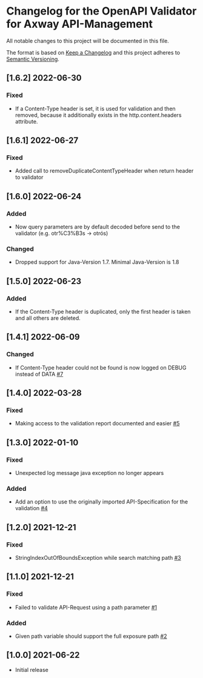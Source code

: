 # Changelog for the OpenAPI Validator for Axway API-Management
All notable changes to this project will be documented in this file.

The format is based on [Keep a Changelog](http://keepachangelog.com/)
and this project adheres to [Semantic Versioning](http://semver.org/).

## [1.6.2] 2022-06-30
### Fixed
- If a Content-Type header is set, it is used for validation and then removed, because it additionally exists in the http.content.headers attribute.

## [1.6.1] 2022-06-27
### Fixed
- Added call to removeDuplicateContentTypeHeader when return header to validator

## [1.6.0] 2022-06-24
### Added
- Now query parameters are by default decoded before send to the validator (e.g. otr%C3%B3s -> otrós)

### Changed
- Dropped support for Java-Version 1.7. Minimal Java-Version is 1.8

## [1.5.0] 2022-06-23
### Added
- If the Content-Type header is duplicated, only the first header is taken and all others are deleted.

## [1.4.1] 2022-06-09
### Changed
- If Content-Type header could not be found is now logged on DEBUG instead of DATA [#7](https://github.com/Axway-API-Management-Plus/openapi-validator/issues/7)

## [1.4.0] 2022-03-28
### Fixed
- Making access to the validation report documented and easier [#5](https://github.com/Axway-API-Management-Plus/openapi-validator/issues/5)

## [1.3.0] 2022-01-10
### Fixed
- Unexpected log message java exception no longer appears

### Added
- Add an option to use the originally imported API-Specification for the validation [#4](https://github.com/Axway-API-Management-Plus/openapi-validator/issues/4)

## [1.2.0] 2021-12-21
### Fixed
- StringIndexOutOfBoundsException while search matching path [#3](https://github.com/Axway-API-Management-Plus/openapi-validator/issues/3)

## [1.1.0] 2021-12-21
### Fixed
- Failed to validate API-Request using a path parameter [#1](https://github.com/Axway-API-Management-Plus/openapi-validator/issues/1)

### Added
- Given path variable should support the full exposure path [#2](https://github.com/Axway-API-Management-Plus/openapi-validator/issues/2)

## [1.0.0] 2021-06-22

- Initial release

